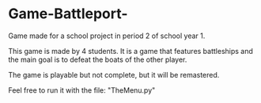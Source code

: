 # Game-Battleport-
Game made for a school project in period 2 of school year 1.

This game is made by 4 students. It is a game that features battleships and the main goal is to defeat the boats of the other player.

The game is playable but not complete, but it will be remastered.

Feel free to run it with the file: "TheMenu.py"
